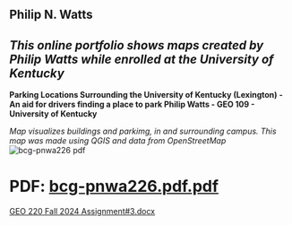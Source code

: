 
## **Philip N. Watts**
## _This online portfolio shows maps created by Philip Watts while enrolled at the University of Kentucky_

**Parking Locations Surrounding the University of Kentucky (Lexington) - An aid for drivers finding a place to park
Philip Watts - GEO 109 - University of Kentucky**

_Map visualizes buildings and parkimg, in and surrounding campus. This map was made using QGIS and data from OpenStreetMap_
![bcg-pnwa226 pdf](https://github.com/user-attachments/assets/a8adb11d-47ee-4040-a530-83cd4d95c1ec)
# PDF: [bcg-pnwa226.pdf.pdf](https://github.com/user-attachments/files/19693306/bcg-pnwa226.pdf.pdf)


[GEO 220 Fall 2024 Assignment#3.docx](https://github.com/user-attachments/files/19693609/GEO.220.Fall.2024.Assignment.3.docx)
